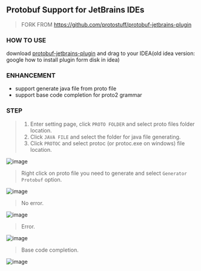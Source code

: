 ## Protobuf Support for JetBrains IDEs

> FORK FROM https://github.com/protostuff/protobuf-jetbrains-plugin

### HOW TO USE

download [protobuf-jetbrains-plugin](https://github.com/LeasonX/protobuf-jetbrains-plugin/files/4581290/protobuf-jetbrains-plugin-0.13.0.zip) and drag to your IDEA(old idea version: google how to install plugin form disk in idea)

### ENHANCEMENT

- support generate java file from proto file
- support base code completion for proto2 grammar

### STEP

> 1. Enter setting page, click `PROTO FOLDER` and select proto files folder location.
> 2. Click `JAVA FILE` and select the folder for java file generating.
> 3. Click `PROTOC` and select protoc (or protoc.exe on windows) file location.

![image](https://raw.githubusercontent.com/wiki/LeasonX/protobuf-jetbrains-plugin/proto%20setting.png)

> Right click on proto file you need to generate and select `Generator Protobuf` option.

![image](https://raw.githubusercontent.com/wiki/LeasonX/protobuf-jetbrains-plugin/right%20click.png)

> No error.

![image](https://raw.githubusercontent.com/wiki/LeasonX/protobuf-jetbrains-plugin/ok%20hint.png)

> Error.

![image](https://raw.githubusercontent.com/wiki/LeasonX/protobuf-jetbrains-plugin/error%20hint.png)

> Base code completion.

![image](https://raw.githubusercontent.com/wiki/LeasonX/protobuf-jetbrains-plugin/code%20completion.png)
